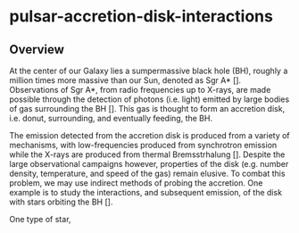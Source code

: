 # pulsar-accretion-disk-interactions

## Overview
At the center of our Galaxy lies a sumpermassive black hole (BH), roughly a million times more massive than our Sun, denoted as Sgr A* []. Observations of Sgr A*, from radio frequencies up to X-rays, are made possible through the detection of photons (i.e. light) emitted by large bodies of gas surrounding the BH []. This gas is thought to form an accretion disk, i.e. donut, surrounding, and eventually feeding, the BH. 

The emission detected from the accretion disk is produced from a variety of mechanisms, with low-frequencies produced from synchrotron emission while the X-rays are produced from thermal Bremsstrhalung []. Despite the large observational campaigns however, properties of the disk (e.g. number density, temperature, and speed of the gas) remain elusive. To combat this problem, we may use indirect methods of probing the accretion. One example is to study the interactions, and subsequent emission, of the disk with stars orbiting the BH []. 

One type of star, 

